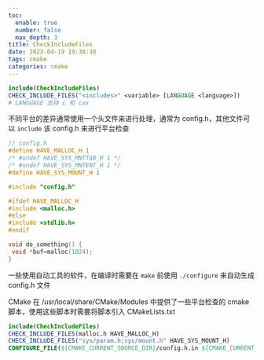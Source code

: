 ```yaml
---
toc:
  enable: true
  number: false
  max_depth: 3
title: CheckIncludeFiles
date: 2023-04-19 19:38:38
tags: cmake
categories: cmake
---
```


```cmake
include(CheckIncludeFiles)
CHECK_INCLUDE_FILES("<includes>" <variable> [LANGUAGE <language>])
# LANGUAGE 支持 c 和 cxx
```

不同平台的差异通常使用一个头文件来进行处理，通常为 config.h，其他文件可以 `include` 该 config.h 来进行平台检查

```cpp
// config.h
#define HAVE_MALLOC_H 1
/* #undef HAVE_SYS_MNTTAB_H 1 */
/* #undef HAVE_SYS_MNTENT_H 1 */
#define HAVE_SYS_MOUNT_H 1

#include "config.h"

#ifdef HAVE_MALLOC_H
#include <malloc.h>
#else
#include <stdlib.h>
#endif

void do_something() {
 void *buf=malloc(1024);
}
```

一些使用自动工具的软件，在编译时需要在 `make` 前使用 `./configure` 来自动生成 config.h 文件

CMake 在 /usr/local/share/CMake/Modules 中提供了一些平台检查的 cmake 脚本，使用这些脚本时需要将脚本引入 CMakeLists.txt

```cmake
include(CheckIncludeFiles)
CHECK_INCLUDE_FILES(malloc.h HAVE_MALLOC_H)
CHECK_INCLUDE_FILES("sys/param.h;sys/mount.h" HAVE_SYS_MOUNT_H)
CONFIGURE_FILE(${CMAKE_CURRENT_SOURCE_DIR}/config.h.in ${CMAKE_CURRENT_BINARY_DIR}/config.h)
```